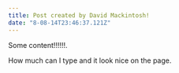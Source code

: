 ```yaml
---
title: Post created by David Mackintosh!
date: "8-08-14T23:46:37.121Z"
---
```


Some content!!!!!!.

How much can I type and it look nice on the page.